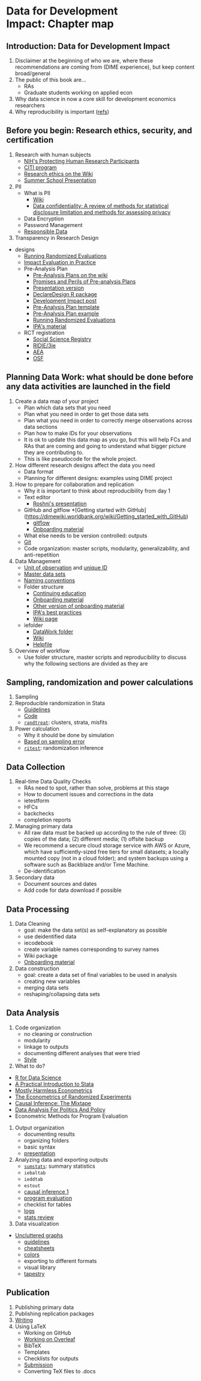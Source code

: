 # Data for Development Impact: Chapter map

## Introduction: Data for Development Impact

1. Disclaimer at the beginning of who we are, where these recommendations are coming from (DIME experience), but keep content broad/general
1. The public of this book are...
	  * RAs
	  * Graduate students working on applied econ
1. Why data science in now a core skill for development economics researchers
1. Why reproducibility is important ([refs](https://www.dropbox.com/s/p5gkkt6dyg1l0ub/AAE_737_2017.pdf?dl=0))


## Before you begin: Research ethics, security, and certification
1. Research with human subjects
	* [NIH's Protecting Human Research Participants](https://phrptraining.com/)
	* [CITI program](https://about.citiprogram.org/en/series/human-subjects-research-hsr/)
	* [Research ethics on the Wiki](https://dimewiki.worldbank.org/wiki/Research_Ethics)
	* [Summer School Presentation](https://www.dropbox.com/home/wb/analytics/RwandaKnowsIE_materials/RwandaknowsIE%20-%20Public%20material/Aug%2020?preview=Research_ethics.pptx#)
1. PII
	* What is PII
		* [Wiki](https://dimewiki.worldbank.org/wiki/De-identification)
		* [Data confidentiality: A review of methods for statistical disclosure limitation and methods for assessing privacy](https://projecteuclid.org/download/pdfview_1/euclid.ssu/1296828958)
	* Data Encryption
	* Password Management
	* [Responsible Data](https://paper.dropbox.com/doc/Responsible-Data-Hackpad--AXCzZ3VRA4RzSFD5TGk~StU0Ag-SA6kouQ4PL3SOVa8GnMEY)
1. Transparency in Research Design
  * designs
    * [Running Randomized Evaluations](http://runningres.com)
    * [Impact Evaluation in Practice](http://www.worldbank.org/en/programs/sief-trust-fund/publication/impact-evaluation-in-practice)
	* Pre-Analysis Plan
		* [Pre-Analysis Plans on the wiki](https://dimewiki.worldbank.org/wiki/Pre*Analysis_Plan)
		* [Promises and Perils of Pre-analysis Plans](https://www.aeaweb.org/articles?id=10.1257/jep.29.3.61)
		* [Presentation version](http://cega.berkeley.edu/assets/cega_events/45/Olken__PAP.pdf)
		* [DeclareDesign R package](https://declaredesign.org/)
		* [Development Impact post](https://blogs.worldbank.org/impactevaluations/a-pre-analysis-plan-checklist)
		* [Pre-Analysis Plan template](https://www.bitss.org/wp-content/uploads/2015/12/Pre-Analysis-Plan-Template.pdf)
		* [Pre-Analysis Plan example](http://perseus.iies.su.se/~ialm/assets/papers/cutthroat_pre.pdf)
		* [Running Randomized Evaluations](https://www.dropbox.com/s/ejsolpqahudjwp2/Module%2B8.3.pptx?dl=0)
		* [IPA's material](https://www.dropbox.com/s/ejsolpqahudjwp2/Module%2B8.3.pptx?dl=0)
	* RCT registration
		* [Social Science Registry](https://www.socialscienceregistry.org)
		* [RIDIE/3ie](http://ridie.3ieimpact.org/)
		* [AEA](https://www.socialscienceregistry.org/)
		* [OSF](https://osf.io/registries)


## Planning Data Work: what should be done before any data activities are launched in the field
1. Create a data map of your project
	* Plan which data sets that you need
	* Plan what you need in order to get those data sets
	* Plan what you need in order to correctly merge observations across data sections
	* Plan how to make IDs for your observations
	* It is ok to update this data map as you go, but this will help FCs and RAs that are coming and going to understand what bigger picture they are contributing to.
	* This is like pseudocode for the whole project.
1. How different research designs affect the data you need
	* Data format
	* Planning for different designs: examples using DIME project
1. How to prepare for collaboration and replication
	* Why it is important to think about reproducibility from day 1
	* Text editor
		* [Roshni's presentation](https://www.dropbox.com/s/g0upj8g9thjwoib/Text%20editors.pptx?dl=0)
	* GitHub and gitflow
		*[Getting started with GitHub] (https://dimewiki.worldbank.org/wiki/Getting_started_with_GitHub)
		* [gitflow](https://nvie.com/posts/a-successful-git-branching-model/)
		* [Onboarding material](https://www.dropbox.com/preview/WB/Analytics/DIME%20Analytics/Data%20Coordinator/Workflow%20Guide/GitHub%20workflow%20guide.pdf?role=personal)
	* What else needs to be version controlled: outputs
	* [Git](https://journals.plos.org/ploscompbiol/article?id=10.1371/journal.pcbi.1004668)
	* Code organization: master scripts, modularity, generalizability, and anti-repetition
1. Data Management
	* [Unit of observation](https://dimewiki.worldbank.org/wiki/Unit_of_Observation) and [unique ID](https://dimewiki.worldbank.org/wiki/ID_Variable_Properties)
	* [Master data sets](https://dimewiki.worldbank.org/wiki/Master_Data_Set)
	* [Naming conventions](https://dimewiki.worldbank.org/wiki/Naming_Conventions)
	* Folder structure
		* [Continuing education](https://showcase.dropbox.com/s/DIME-Research-Assistant-Training-Materials-VKuivyxUNY812HXofgr5t)
		* [Onboarding material](https://www.dropbox.com/home/WB/Analytics/DIME%20Analytics/onboarding?preview=DIME+Data+Management+Guide.pdf)
		* [Other version of onboarding material](https://www.dropbox.com/preview/WB/Analytics/DIME%20Analytics/Data%20Coordinator/Workflow%20Guide/Data%20Management.pdf?role=personal)
		* [IPA's best practices](https://www.poverty-action.org/publication/ipas-best-practices-data-and-code-management)
		* [Wiki page](https://dimewiki.worldbank.org/wiki/Data_Management#Organitzation_of_Project_folder)
	* iefolder
		* [DataWork folder](https://dimewiki.worldbank.org/wiki/DataWork_Folder)
		* [Wiki](https://dimewiki.worldbank.org/wiki/Iefolder)
		* [Helpfile](https://github.com/worldbank/ietoolkit/blob/master/src/help_files/iefolder.sthlp)
1. Overview of workflow
	* Use folder structure, master scripts and reproducibility to discuss why the following sections are divided as they are

## Sampling, randomization and power calculations
1. Sampling
1. Reproducible randomization in Stata
	* [Guidelines](https://dimewiki.worldbank.org/wiki/Randomization_in_Stata)
	* [Code](https://github.com/bbdaniels/dime-msie-track2-solutions/blob/master/DataWork/Lab5/Dofiles/Analysis/lab5-randomization1.do)
	* [`randtreat`](https://www.researchgate.net/publication/292091060_Dealing_with_misfits_in_random_treatment_assignment): clusters, strata, misfits
1. Power calculation
	* Why it should be done by simulation
	* [Based on sampling error](https://gist.github.com/bbdaniels/774d5e5e31f32b74ec91bcb914453ae1)
	* [`ritest`](http://hesss.org/ritest.pdf): randomization inference

## Data Collection
1. Real-time Data Quality Checks
	* RAs need to spot, rather than solve, problems at this stage
	* How to document issues and corrections in the data
	* ietestform
	* HFCs
	* backchecks
	* completion reports
1. Managing primary data
	* All raw data must be backed up according to the rule of three: (3) copies of the data; (2) different media; (1) offsite backup
	* We recommend a secure cloud storage service with AWS or Azure, which have sufficiently-sized free tiers for small datasets; a locally mounted copy (not in a cloud folder); and system backups using a software such as Backblaze and/or Time Machine.
	* De-identification
1. Secondary data
	* Document sources and dates
	* Add code for data download if possible

## Data Processing
1. Data Cleaning
	* goal: make the data set(s) as self-explanatory as possible
	* use deidentified data
	* iecodebook
	* create variable names corresponding to survey names
	* Wiki package
	* [Onboarding material](https://www.dropbox.com/preview/WB/Analytics/DIME%20Analytics/Data%20Coordinator/Workflow%20Guide/Data%20Cleaning.pdf?role=personal)
1. Data construction
	* goal: create a data set of final variables to be used in analysis
	* creating new variables
	* merging data sets
	* reshaping/collapsing data sets

## Data Analysis
1. Code organization
	* no cleaning or construction
	* modularity
	* linkage to outputs
	* documenting different analyses that were tried
	* [Style](https://style.tidyverse.org/_main.pdf)
1. What to do?
  * [R for Data Science](https://r4ds.had.co.nz/)
  * [A Practical Introduction to Stata](https://scholar.harvard.edu/files/mcgovern/files/practical_introduction_to_stata.pdf)
  * [Mostly Harmless Econometrics](https://www.researchgate.net/publication/51992844_Mostly_Harmless_Econometrics_An_Empiricist's_Companion)
  * [The Econometrics of Randomized Experiments ](https://www.povertyactionlab.org/sites/default/files/publications/athey_imbens_june19.pdf)
  * [Causal Inference: The Mixtape](http://scunning.com/mixtape.html)
  * [Data Analysis For Politics And Policy](https://www.edwardtufte.com/tufte/ebooks)
  * Econometric Methods for Program Evaluation

1. Output organization
	* documenting results
	* organizing folders
	* basic syntax
  	- [presentation](https://www.dropbox.com/s/hcwfsm95rnighxd/slides.pdf?dl=0)
1. Analyzing data and exporting outputs
	* [`sumstats`](https://bbdaniels.github.io/stata-code/sumstats/): summary statistics
	* `iebaltab`
	* `ieddtab`
	* `estout`
	* [causal inference 1](https://www.hsph.harvard.edu/miguel-hernan/causal-inference-book/)
	* [program evaluation](https://www.annualreviews.org/doi/pdf/10.1146/annurev-economics-080217-053402)
	* checklist for tables
  	- [logs](http://marcfbellemare.com/wordpress/12856)
	* [stats review](https://seeing-theory.brown.edu)
1. Data visualization
  * [Uncluttered graphs](https://graykimbrough.github.io/uncluttered-stata-graphs/)
	* [guidelines](https://serialmentor.com/dataviz/)
  	- [cheatsheets](https://policyviz.com/2018/08/07/dataviz-cheatsheet/)
  	- [colors](https://blog.datawrapper.de/colorguide/)
	* exporting to different formats
	* visual library
	* [tapestry](https://www.youtube.com/playlist?list=PLb0GkPPcZCVE9EAm9qhlg5eXMgLrrfMRq)

## Publication
1. Publishing primary data
1. Publishing replication packages
2. [Writing](http://trophiccascades.forestry.oregonstate.edu/sites/trophic/files/Lafferty_WritingScientificPaper.pdf)
1. Using LaTeX
	* Working on GitHub
	* [Working on Overleaf](https://www.overleaf.com/learn/latex/Free_online_introduction_to_LaTeX_(part_1))
	* BibTeX
	* Templates
	* Checklists for outputs
  	- [Submission](https://docs.google.com/document/d/1JwwmOgRhd2p-Bl_RFEMnp04P0I2nNhOHW7JHdaLcyGs/edit)
	* Converting TeX files to .docs
